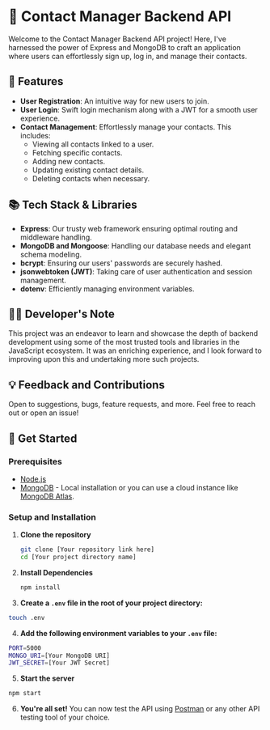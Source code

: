 # 📒 Contact Manager Backend API

Welcome to the Contact Manager Backend API project! Here, I've harnessed the power of Express and MongoDB to craft an application where users can effortlessly sign up, log in, and manage their contacts.

## 🌟 Features

- **User Registration**: An intuitive way for new users to join.
- **User Login**: Swift login mechanism along with a JWT for a smooth user experience.
- **Contact Management**: Effortlessly manage your contacts. This includes:
  - Viewing all contacts linked to a user.
  - Fetching specific contacts.
  - Adding new contacts.
  - Updating existing contact details.
  - Deleting contacts when necessary.

## 📚 Tech Stack & Libraries

- **Express**: Our trusty web framework ensuring optimal routing and middleware handling.
- **MongoDB and Mongoose**: Handling our database needs and elegant schema modeling.
- **bcrypt**: Ensuring our users' passwords are securely hashed.
- **jsonwebtoken (JWT)**: Taking care of user authentication and session management.
- **dotenv**: Efficiently managing environment variables.

## 👩‍💻 Developer's Note

This project was an endeavor to learn and showcase the depth of backend development using some of the most trusted tools and libraries in the JavaScript ecosystem. It was an enriching experience, and I look forward to improving upon this and undertaking more such projects.

## 💡 Feedback and Contributions

Open to suggestions, bugs, feature requests, and more. Feel free to reach out or open an issue!

## 🚀 Get Started

### Prerequisites

- [Node.js](https://nodejs.org/)
- [MongoDB](https://www.mongodb.com/try/download/community) - Local installation or you can use a cloud instance like [MongoDB Atlas](https://www.mongodb.com/cloud/atlas).

### Setup and Installation

1. **Clone the repository**

   ```bash
   git clone [Your repository link here]
   cd [Your project directory name]

   ```

2. **Install Dependencies**

   ```bash
   npm install

   ```

3. **Create a `.env` file in the root of your project directory:**

````bash
touch .env
````
4. **Add the following environment variables to your `.env` file:**

```bash
PORT=5000
MONGO_URI=[Your MongoDB URI]
JWT_SECRET=[Your JWT Secret]
````


5. **Start the server**

```bash
npm start
```

6. **You're all set!** You can now test the API using [Postman](https://www.postman.com/) or any other API testing tool of your choice.
